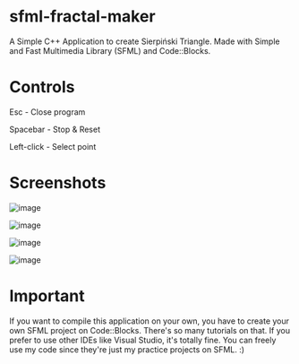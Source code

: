 # sfml-fractal-maker
A Simple C++ Application to create Sierpiński Triangle. Made with Simple and Fast Multimedia Library (SFML) and Code::Blocks.

# Controls
Esc - Close program

Spacebar - Stop & Reset

Left-click - Select point

# Screenshots

![image](https://user-images.githubusercontent.com/113037032/206907912-a6560787-070c-4525-a8f0-d83d0cf560e1.png)

![image](https://user-images.githubusercontent.com/113037032/206907939-95116dd8-02d5-4ea3-83a8-7783d8e409a7.png)

![image](https://user-images.githubusercontent.com/113037032/206907952-80ef8fb8-1c59-440b-8457-888fa02a7a96.png)

![image](https://user-images.githubusercontent.com/113037032/206907971-11afaa03-a286-4d86-89b7-a1c3e2397d3b.png)

# Important

If you want to compile this application on your own, you have to create your own SFML project on Code::Blocks. There's so many tutorials on that. If you prefer to use other IDEs like Visual Studio, it's totally fine. You can freely use my code since they're just my practice projects on SFML. :)
